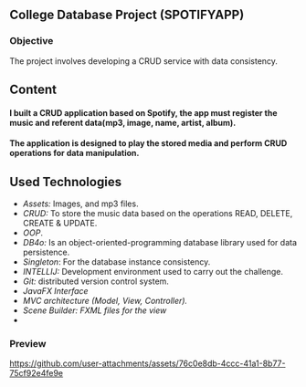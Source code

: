 ## College Database Project (SPOTIFYAPP)

### Objective
The project involves developing a CRUD service with data consistency.

## Content 
#### I built a CRUD application based on Spotify, the app must register the music and referent data(mp3, image, name, artist, album).
#### The application is designed to play the stored media and perform CRUD operations for data manipulation. 
## Used Technologies
- *Assets:* Images, and mp3 files. 
- *CRUD:* To store the music data based on the operations READ, DELETE, CREATE & UPDATE.
- *OOP*.
- *DB4o:* Is an object-oriented-programming database library used for data persistence.
- *Singleton*: For the database instance consistency.
- *INTELLIJ:* Development environment used to carry out the challenge.
- *Git:* distributed version control system.
- *JavaFX Interface*
- *MVC architecture (Model, View, Controller).*
- *Scene Builder: FXML files for the view*
- 
### Preview

https://github.com/user-attachments/assets/76c0e8db-4ccc-41a1-8b77-75cf92e4fe9e





